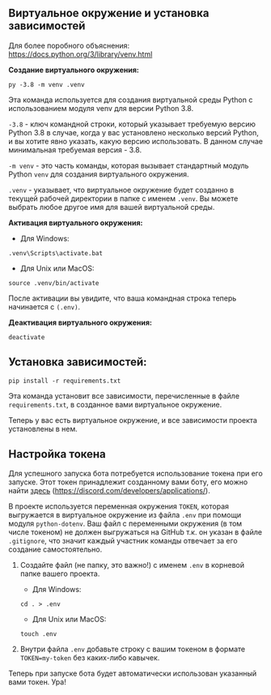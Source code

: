 ## Виртуальное окружение и установка зависимостей
Для более поробного объяснения: https://docs.python.org/3/library/venv.html

**Создание виртуального окружения:**
```
py -3.8 -m venv .venv
```
Эта команда используется для создания виртуальной среды Python с использованием модуля venv для версии Python 3.8.

`-3.8` - ключ командной строки, который указывает требуемую версию Python 3.8 в случае, когда у вас установлено несколько версий Python, и вы хотите явно указать, какую версию использовать. В данном случае минимальная требуемая версия - 3.8.

`-m venv` - это часть команды, которая вызывает стандартный модуль Python `venv` для создания виртуального окружения.

`.venv` - указывает, что виртуальное окружение будет созданно в текущей рабочей директории в папке с именем `.venv`. Вы можете выбрать любое другое имя для вашей виртуальной среды.


**Активация виртуального окружения:**
  - Для Windows:
```
.venv\Scripts\activate.bat
```
  - Для Unix или MacOS:
```
source .venv/bin/activate
```
После активации вы увидите, что ваша командная строка теперь начинается с `(.env)`.


**Деактивация виртуального окружения:**
```
deactivate
```


## Установка зависимостей:
```
pip install -r requirements.txt
```
Эта команда установит все зависимости, перечисленные в файле `requirements.txt`, в созданное вами виртуальное окружение.

Теперь у вас есть виртуальное окружение, и все зависимости проекта установлены в нем.


## Настройка токена
Для успешного запуска бота потребуется использование токена при его запуске. Этот токен принадлежит созданному вами боту, его можно найти [здесь](https://discord.com/developers/applications/) (https://discord.com/developers/applications/). 

В проекте используется переменная окружения `TOKEN`, которая выгружается в виртуальное окружение из файла `.env` при помощи модуля `python-dotenv`.
Ваш файл с переменными окружения (в том числе токеном) не должен выгружаться на GitHub т.к. он указан в файле `.gitignore`, что значит каждый участник команды отвечает за его создание самостоятельно. 

1. Создайте файл (не папку, это важно!) с именем `.env` в корневой папке вашего проекта.
    - Для Windows:
    ```
    cd . > .env
    ```
    - Для Unix или MacOS:
    ```
    touch .env
    ```

3. Внутри файла `.env` добавьте строку с вашим токеном в формате `TOKEN=my-token` без каких-либо кавычек.

Теперь при запуске бота будет автоматически использован указанный вами токен. Ура!